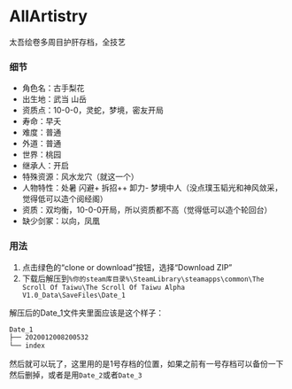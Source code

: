 # AllArtistry
太吾绘卷多周目护肝存档，全技艺

### 细节
- 角色名：古手梨花
- 出生地：武当 山岳
- 资质点：10-0-0，灵蛇，梦境，密友开局
- 寿命：早夭
- 难度：普通
- 外道：普通
- 世界：桃园
- 继承人：开启
- 特殊资源：风水龙穴（就这一个）
- 人物特性：处暑 闪避+ 拆招++ 卸力- 梦境中人（没点璞玉韬光和神风敛采，觉得低可以造个阅经阁）
- 资质：双均衡，10-0-0开局，所以资质都不高（觉得低可以造个轮回台）
- 缺少剑冢：以向，凤凰

### 用法
1. 点击绿色的“clone or download”按钮，选择“Download ZIP”
2. 下载后解压到`%你的steam库目录%\SteamLibrary\steamapps\common\The Scroll Of Taiwu\The Scroll Of Taiwu Alpha V1.0_Data\SaveFiles\Date_1`

解压后的Date_1文件夹里面应该是这个样子：
```bash
Date_1
├── 2020012008200532
└── index
```
然后就可以玩了，这里用的是1号存档的位置，如果之前有一号存档可以备份一下然后删掉，或者是用`Date_2`或者`Date_3`

